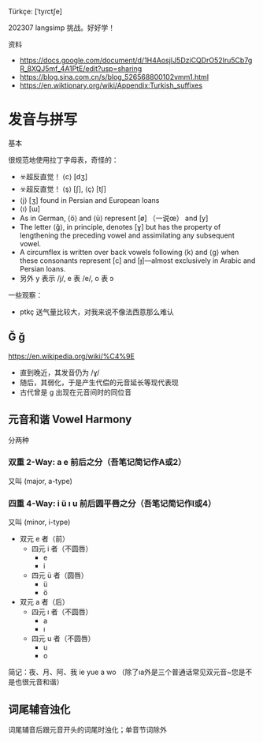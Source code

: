 
Türkçe: [ˈtyɾctʃe]

202307 langsimp 挑战。好好学！

资料

- https://docs.google.com/document/d/1H4AosjIJ5DziCQDrO52Iru5Cb7gR_8XQJ5mf_4A1PtE/edit?usp=sharing
- https://blog.sina.com.cn/s/blog_526568800102vmm1.html
- https://en.wiktionary.org/wiki/Appendix:Turkish_suffixes

# 发音与拼写

基本

很规范地使用拉丁字母表，奇怪的：

- ☣️超反直觉！ ⟨c⟩ [dʒ]
- ☣️超反直觉！ ⟨ş⟩ [ʃ], ⟨ç⟩ [tʃ]
- ⟨j⟩ [ʒ] found in Persian and European loans
- ⟨ı⟩ [ɯ]
- As in German, ⟨ö⟩ and ⟨ü⟩ represent [ø] （一说œ） and [y]
- The letter ⟨ğ⟩, in principle, denotes [ɣ] but has the property of lengthening the preceding vowel and assimilating any subsequent vowel.
- A circumflex is written over back vowels following ⟨k⟩ and ⟨g⟩ when these consonants represent [c] and [ɟ]—almost exclusively in Arabic and Persian loans.
- 另外 y 表示 /j/, e 表 /e/, o 表 ɔ

一些观察：

- ptkç 送气量比较大，对我来说不像法西意那么难认

## Ğ ğ

https://en.wikipedia.org/wiki/%C4%9E

- 直到晚近，其发音仍为 /ɣ/
- 随后，其弱化，于是产生代偿的元音延长等现代表现
- 古代曾是 g 出现在元音间时的同位音

## 元音和谐 Vowel Harmony

分两种

### 双重 2-Way: a e 前后之分（吾笔记简记作A或2）

又叫 (major, a-type)

### 四重 4-Way: i ü ı u 前后圆平唇之分（吾笔记简记作I或4）

又叫 (minor, i-type)

- 双元 e 者（前）
    - 四元 i 者（不圆唇）
        - e
        - i
    - 四元 ü 者（圆唇）
        - ü
        - ö
- 双元 a 者（后）
    - 四元 ı 者（不圆唇）
        - a
        - ı
    - 四元 u 者（不圆唇）
        - u
        - o

简记：夜、月、阿、我 ie yue a wo （除了ıa外是三个普通话常见双元音~您是不是也很元音和谐）

## 词尾辅音浊化

词尾辅音后跟元音开头的词尾时浊化；单音节词除外
